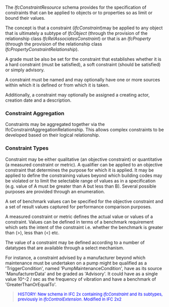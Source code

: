 ﻿The _IfcConstraintResource_ schema provides for the specification of constraints that can be applied to objects or to properties so as limit or bound their values.

The concept is that a constraint (_IfcConstraint_)may be applied to any object that is ultimately a subtype of _IfcObject_ (through the provision of the relationship class _IfcRelAssociatesConstraint_) or that is an _IfcProperty_ (through the provision of the relationship class _IfcPropertyConstraintRelationship_).

A grade must be also be set for the constraint that establishes whether it is a hard constraint (must be satisfied), a soft constraint (should be satisfied) or simply advisory.

A constraint must be named and may optionally have one or more sources within which it is defined or from which it is taken.

Additionally, a constraint may optionally be assigned a creating actor, creation date and a description.

### Constraint Aggregation
Constraints may be aggregated together via the IfcConstraintAggregationRelationship. This allows complex constraints to be developed based on their logical relationship.

### Constraint Types
Constraint may be either qualitative (an objective constraint) or quantitative (a measured constraint or metric). A qualifier can be applied to an objective constraint that determines the purpose for which it is applied. It may be applied to define the constraining values beyond which building codes may be violated or to limit the selectable range of values as in a specification (e.g. value of A must be greater than A but less than B). Several possible purposes are provided through an enumeration.

A set of benchmark values can be specified for the objective constraint and a set of result values captured for performance comparison purposes.

A measured constraint or metric defines the actual value or values of a constraint. Values can be defined in terms of a benchmark requirement which sets the intent of the constraint i.e. whether the benchmark is greater than (&gt;), less than (&lt;) etc.

The value of a constraint may be defined according to a number of datatypes that are available through a select mechanism.

For instance, a constraint advised by a manufacturer beyond which maintenance must be undertaken on a pump might be qualified as a 'TriggerCondition', named 'PumpMaintenanceCondition', have as its source 'ManufacturerData' and be graded as 'Advisory'. It could have as a single value 10\^-2 / sec as the frequency of vibration and have a benchmark of 'GreaterThanOrEqualTo'.

> <font size="-1" color="#0000FF">HISTORY: New schema in IFC 2x
		containing <i>IfcConstraint</i> and its subtypes, previously in
		<i>IfcControlExtension</i>. Modified in IFC 2x2</font>